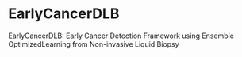 # EarlyCancerDLB
EarlyCancerDLB: Early Cancer Detection Framework using Ensemble OptimizedLearning from Non-invasive Liquid Biopsy
